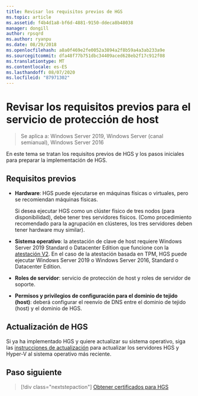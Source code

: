 ```yaml
---
title: Revisar los requisitos previos de HGS
ms.topic: article
ms.assetid: f4b4d1a8-bf6d-4881-9150-ddeca8b48038
manager: dongill
author: rpsqrd
ms.author: ryanpu
ms.date: 08/29/2018
ms.openlocfilehash: a8a0f469e2fe0052a3894a2f8b59a4a3ab233a9e
ms.sourcegitcommit: dfa48f77b751dbc34409aced628eb2f17c912f08
ms.translationtype: MT
ms.contentlocale: es-ES
ms.lasthandoff: 08/07/2020
ms.locfileid: "87971302"
---
```

# <a name="review-prerequisites-for-the-host-guardian-service"></a>Revisar los requisitos previos para el servicio de protección de host

>Se aplica a: Windows Server 2019, Windows Server (canal semianual), Windows Server 2016


En este tema se tratan los requisitos previos de HGS y los pasos iniciales para preparar la implementación de HGS.

## <a name="prerequisites"></a>Requisitos previos

-   **Hardware**: HGS puede ejecutarse en máquinas físicas o virtuales, pero se recomiendan máquinas físicas.

    Si desea ejecutar HGS como un clúster físico de tres nodos (para disponibilidad), debe tener tres servidores físicos. (Como procedimiento recomendado para la agrupación en clústeres, los tres servidores deben tener hardware muy similar).

-   **Sistema operativo**: la atestación de clave de host requiere Windows Server 2019 Standard o Datacenter Edition que funcione con la [atestación V2](guarded-fabric-tpm-trusted-attestation-capturing-hardware.md#versioned-attestation-policies). En el caso de la atestación basada en TPM, HGS puede ejecutar Windows Server 2019 o Windows Server 2016, Standard o Datacenter Edition.

-   **Roles de servidor**: servicio de protección de host y roles de servidor de soporte.

-   **Permisos y privilegios de configuración para el dominio de tejido (host)**: deberá configurar el reenvío de DNS entre el dominio de tejido (host) y el dominio de HGS.

## <a name="upgrading-hgs"></a>Actualización de HGS

Si ya ha implementado HGS y quiere actualizar su sistema operativo, siga las [instrucciones de actualización](guarded-fabric-upgrade-to-2019.md) para actualizar los servidores HGS y Hyper-V al sistema operativo más reciente.

## <a name="next-step"></a>Paso siguiente

> [!div class="nextstepaction"]
> [Obtener certificados para HGS](guarded-fabric-obtain-certs.md)